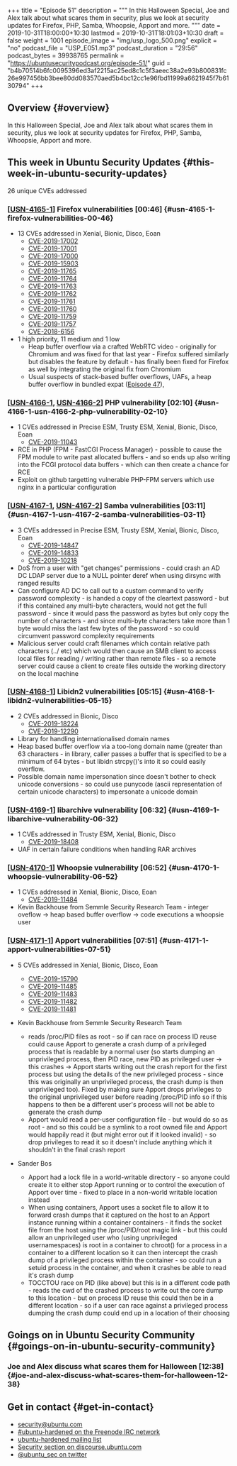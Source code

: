 +++
title = "Episode 51"
description = """
  In this Halloween Special, Joe and Alex talk about what scares them in
  security, plus we look at security updates for Firefox, PHP, Samba,
  Whoopsie, Apport and more.
  """
date = 2019-10-31T18:00:00+10:30
lastmod = 2019-10-31T18:01:03+10:30
draft = false
weight = 1001
episode_image = "img/usp_logo_500.png"
explicit = "no"
podcast_file = "USP_E051.mp3"
podcast_duration = "29:56"
podcast_bytes = 39938765
permalink = "https://ubuntusecuritypodcast.org/episode-51/"
guid = "b4b70514b6fc0095396ed3af2215ac25ed8c1c5f3aeec38a2e93b800831fc26e997456bb3bee80dd083570aed5b4bc12cc1e96fbd11999a6621945f7b6130794"
+++

## Overview {#overview}

In this Halloween Special, Joe and Alex talk about what scares them in
security, plus we look at security updates for Firefox, PHP, Samba,
Whoopsie, Apport and more.


## This week in Ubuntu Security Updates {#this-week-in-ubuntu-security-updates}

26 unique CVEs addressed


### [[USN-4165-1](https://usn.ubuntu.com/4165-1/)] Firefox vulnerabilities [00:46] {#usn-4165-1-firefox-vulnerabilities-00-46}

-   13 CVEs addressed in Xenial, Bionic, Disco, Eoan
    -   [CVE-2019-17002](https://people.canonical.com/~ubuntu-security/cve/CVE-2019-17002) <!--- low --->
    -   [CVE-2019-17001](https://people.canonical.com/~ubuntu-security/cve/CVE-2019-17001) <!--- medium --->
    -   [CVE-2019-17000](https://people.canonical.com/~ubuntu-security/cve/CVE-2019-17000) <!--- medium --->
    -   [CVE-2019-15903](https://people.canonical.com/~ubuntu-security/cve/CVE-2019-15903) <!--- medium --->
    -   [CVE-2019-11765](https://people.canonical.com/~ubuntu-security/cve/CVE-2019-11765) <!--- medium --->
    -   [CVE-2019-11764](https://people.canonical.com/~ubuntu-security/cve/CVE-2019-11764) <!--- medium --->
    -   [CVE-2019-11763](https://people.canonical.com/~ubuntu-security/cve/CVE-2019-11763) <!--- medium --->
    -   [CVE-2019-11762](https://people.canonical.com/~ubuntu-security/cve/CVE-2019-11762) <!--- medium --->
    -   [CVE-2019-11761](https://people.canonical.com/~ubuntu-security/cve/CVE-2019-11761) <!--- medium --->
    -   [CVE-2019-11760](https://people.canonical.com/~ubuntu-security/cve/CVE-2019-11760) <!--- medium --->
    -   [CVE-2019-11759](https://people.canonical.com/~ubuntu-security/cve/CVE-2019-11759) <!--- medium --->
    -   [CVE-2019-11757](https://people.canonical.com/~ubuntu-security/cve/CVE-2019-11757) <!--- medium --->
    -   [CVE-2018-6156](https://people.canonical.com/~ubuntu-security/cve/CVE-2018-6156) <!--- high --->
-   1 high priority, 11 medium and 1 low
    -   Heap buffer overflow via a crafted WebRTC video - originally for
        Chromium and was fixed for that last year - Firefox suffered similarly
        but disables the feature by default - has finally been fixed for
        Firefox as well by integrating the original fix from Chromium
    -   Usual suspects of stack-based buffer overflows, UAFs, a heap buffer
        overflow in bundled expat ([Episode 47](https://ubuntusecuritypodcast.org/episode-47/)),


### [[USN-4166-1](https://usn.ubuntu.com/4166-1/), [USN-4166-2](https://usn.ubuntu.com/4166-2/)] PHP vulnerability [02:10] {#usn-4166-1-usn-4166-2-php-vulnerability-02-10}

-   1 CVEs addressed in Precise ESM, Trusty ESM, Xenial, Bionic, Disco, Eoan
    -   [CVE-2019-11043](https://people.canonical.com/~ubuntu-security/cve/CVE-2019-11043) <!--- medium --->
-   RCE in PHP (FPM - FastCGI Process Manager) - possible to cause the FPM
    module to write past allocated buffers - and so ends up also writing into the FCGI
    protocol data buffers - which can then create a chance for RCE
-   Exploit on github targetting vulnerable PHP-FPM servers which use nginx
    in a particular configuration


### [[USN-4167-1](https://usn.ubuntu.com/4167-1/), [USN-4167-2](https://usn.ubuntu.com/4167-2/)] Samba vulnerabilities [03:11] {#usn-4167-1-usn-4167-2-samba-vulnerabilities-03-11}

-   3 CVEs addressed in Precise ESM, Trusty ESM, Xenial, Bionic, Disco, Eoan
    -   [CVE-2019-14847](https://people.canonical.com/~ubuntu-security/cve/CVE-2019-14847) <!--- medium --->
    -   [CVE-2019-14833](https://people.canonical.com/~ubuntu-security/cve/CVE-2019-14833) <!--- medium --->
    -   [CVE-2019-10218](https://people.canonical.com/~ubuntu-security/cve/CVE-2019-10218) <!--- medium --->
-   DoS from a user with "get changes" permissions - could crash an AD DC
    LDAP server due to a NULL pointer deref when using dirsync with ranged results
-   Can configure AD DC to call out to a custom command to verify password
    complexity - is handed a copy of the cleartext password - but if this
    contained any multi-byte characters, would not get the full password -
    since it would pass the password as bytes but only copy the number of
    characters - and since multi-byte characters take more than 1 byte would
    miss the last few bytes of the password - so could circumvent password
    complexity requirements
-   Malicious server could craft filenames which contain relative path
    characters (../ etc) which would then cause an SMB client to access local
    files for reading / writing rather than remote files - so a remote server
    could cause a client to create files outside the working directory on the
    local machine


### [[USN-4168-1](https://usn.ubuntu.com/4168-1/)] Libidn2 vulnerabilities [05:15] {#usn-4168-1-libidn2-vulnerabilities-05-15}

-   2 CVEs addressed in Bionic, Disco
    -   [CVE-2019-18224](https://people.canonical.com/~ubuntu-security/cve/CVE-2019-18224) <!--- medium --->
    -   [CVE-2019-12290](https://people.canonical.com/~ubuntu-security/cve/CVE-2019-12290) <!--- medium --->
-   Library for handling internationalised domain names
-   Heap based buffer overflow via a too-long domain name (greater than 63
    characters - in library, caller passes a buffer that is specified to be a
    minimum of 64 bytes - but libidn strcpy()'s into it so could easily overflow.
-   Possible domain name impersonation since doesn't bother to check unicode
    conversions - so could use punycode (ascii representation of certain
    unicode characters) to impersonate a unicode domain


### [[USN-4169-1](https://usn.ubuntu.com/4169-1/)] libarchive vulnerability [06:32] {#usn-4169-1-libarchive-vulnerability-06-32}

-   1 CVEs addressed in Trusty ESM, Xenial, Bionic, Disco
    -   [CVE-2019-18408](https://people.canonical.com/~ubuntu-security/cve/CVE-2019-18408) <!--- medium --->
-   UAF in certain failure conditions when handling RAR archives


### [[USN-4170-1](https://usn.ubuntu.com/4170-1/)] Whoopsie vulnerability [06:52] {#usn-4170-1-whoopsie-vulnerability-06-52}

-   1 CVEs addressed in Xenial, Bionic, Disco, Eoan
    -   [CVE-2019-11484](https://people.canonical.com/~ubuntu-security/cve/CVE-2019-11484) <!--- medium --->
-   Kevin Backhouse from Semmle Security Research Team - integer oveflow ->
    heap based buffer overflow -> code executions a whoopsie user


### [[USN-4171-1](https://usn.ubuntu.com/4171-1/)] Apport vulnerabilities [07:51] {#usn-4171-1-apport-vulnerabilities-07-51}

-   5 CVEs addressed in Xenial, Bionic, Disco, Eoan
    -   [CVE-2019-15790](https://people.canonical.com/~ubuntu-security/cve/CVE-2019-15790) <!--- medium --->
    -   [CVE-2019-11485](https://people.canonical.com/~ubuntu-security/cve/CVE-2019-11485) <!--- medium --->
    -   [CVE-2019-11483](https://people.canonical.com/~ubuntu-security/cve/CVE-2019-11483) <!--- medium --->
    -   [CVE-2019-11482](https://people.canonical.com/~ubuntu-security/cve/CVE-2019-11482) <!--- medium --->
    -   [CVE-2019-11481](https://people.canonical.com/~ubuntu-security/cve/CVE-2019-11481) <!--- low --->
-   Kevin Backhouse from Semmle Security Research Team
    -   reads /proc/PID files as root - so if can race on process ID reuse
        could cause Apport to generate a crash dump of a privileged process
        that is readable by a normal user (so starts dumping an unprivileged
        process, then PID race, new PID as privileged user -> this crashes ->
        Apport starts writing out the crash report for the first process but
        using the details of the new privileged process - since this was
        originally an unprivileged process, the crash dump is then unprivileged
        too). Fixed by making sure Apport drops privileges to the original
        unprivileged user before reading /proc/PID info so if this happens to
        then be a different user's process will not be able to generate the
        crash dump
    -   Apport would read a per-user configuration file - but would do so as
        root - and so this could be a symlink to a root owned file and Apport
        would happily read it (but might error out if it looked invalid) - so
        drop privileges to read it so it doesn't include anything which it
        shouldn't in the final crash report

-   Sander Bos
    -   Apport had a lock file in a world-writable directory - so anyone could
        create it to either stop Apport running or to control the execution of
        Apport over time - fixed to place in a non-world writable location
        instead
    -   When using containers, Apport uses a socket file to allow it to forward
        crash dumps that it captured on the host to an Apport instance running
        within a container containers - it finds the socket file from the host
        using the /proc/PID/root magic link - but this could allow an
        unprivileged user who (using unprivileged usernamespaces) is root in a
        container to chroot() for a process in a container to a different
        location so it can then intercept the crash dump of a privileged
        process within the container - so could run a setuid process in the
        container, and when it crashes be able to read it's crash dump
    -   TOCCTOU race on PID (like above) but this is in a different code path -
        reads the cwd of the crashed process to write out the core dump to this
        location - but on process ID reuse this could then be in a different
        location - so if a user can race against a privileged process dumping
        the crash dump could end up in a location of their choosing


## Goings on in Ubuntu Security Community {#goings-on-in-ubuntu-security-community}


### Joe and Alex discuss what scares them for Halloween [12:38] {#joe-and-alex-discuss-what-scares-them-for-halloween-12-38}


## Get in contact {#get-in-contact}

-   [security@ubuntu.com](mailto:security@ubuntu.com)
-   [#ubuntu-hardened on the Freenode IRC network](http://webchat.freenode.net/#ubuntu-hardened)
-   [ubuntu-hardened mailing list](https://lists.ubuntu.com/mailman/listinfo/ubuntu-hardened)
-   [Security section on discourse.ubuntu.com](https://discourse.ubuntu.com/c/security)
-   [@ubuntu\_sec on twitter](https://twitter.com/ubuntu%5Fsec)